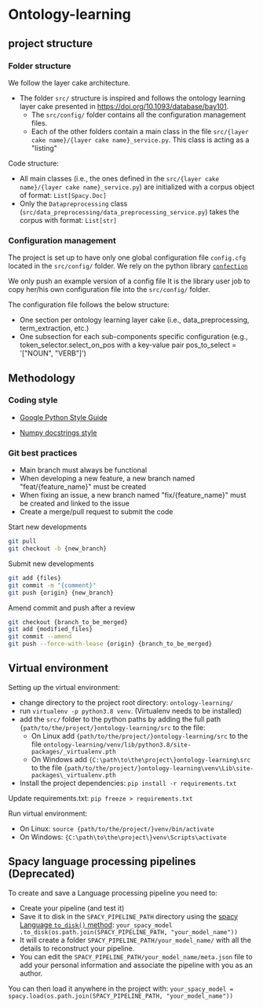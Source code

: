 # Ontology-learning

## project structure

### Folder structure

We follow the layer cake architecture.

- The folder `src/` structure is inspired and follows the ontology learning layer cake presented in <https://doi.org/10.1093/database/bay101>.
  - The `src/config/` folder contains all the configuration management files.
  - Each of the other folders contain a main class in the file `src/{layer cake name}/{layer cake name}_service.py`. This class is acting as a "listing"
  
Code structure:

- All main classes (i.e., the ones defined in the `src/{layer cake name}/{layer cake name}_service.py`) are initialized with a corpus object of format: `List[Spacy.Doc]`
- Only the `Datapreprocessing` class (`src/data_preprocessing/data_preprocessing_service.py`) takes the corpus with format: `List[str]`

### Configuration management

The project is set up to have only one global configuration file `config.cfg` located in the `src/config/` folder.
We rely on the python library [`confection`](https://github.com/explosion/confection)

We only push an example version of a config file
It is the library user job to copy her/his own configuration file into the `src/config/` folder.

The configuration file follows the below structure:

- One section per ontology learning layer cake (i.e., data_preprocessing, term_extraction, etc.)
- One subsection for each sub-components specific configuration (e.g., token_selector.select_on_pos with a key-value pair pos_to_select = '["NOUN", "VERB"]')

## Methodology

### Coding style

- [Google Python Style Guide](https://google.github.io/styleguide/pyguide.html)

- [Numpy docstrings style](https://www.sphinx-doc.org/en/master/usage/extensions/napoleon.html)

### Git best practices

- Main branch must always be functional
- When developing a new feature, a new branch named "feat/{feature_name}" must be created
- When fixing an issue, a new branch named "fix/{feature_name}" must be created and linked to the issue
- Create a merge/pull request to submit the code

Start new developments

```Bash
git pull 
git checkout -b {new_branch}
```

Submit new developments

```Bash
git add {files}
git commit -m "{comment}"
git push {origin} {new_branch}
```

Amend commit and push after a review

```Bash
git checkout {branch_to_be_merged}
git add {modified_files}
git commit --amend
git push --force-with-lease {origin} {branch_to_be_merged}
```

## Virtual environment

Setting up the virtual environment:

- change directory to the project root directory: `ontology-learning/`
- run `virtualenv -p python3.8 venv`. (Virtualenv needs to be installed)
- add the `src/` folder to the python paths by adding the full path `{path/to/the/project/}ontology-learning/src` to the file:
  - On Linux add `{path/to/the/project/}ontology-learning/src` to the file `ontology-learning/venv/lib/python3.8/site-packages/_virtualenv.pth`
  - On Windows add `{C:\path\to\the\project\}ontology-learning\src` to the file `{path/to/the/project/}ontology-learning\venv\Lib\site-packages\_virtualenv.pth`
- Install the project dependencies: `pip install -r requirements.txt`

Update requirements.txt: `pip freeze > requirements.txt`

Run virtual environment:

- On Linux: `source {path/to/the/project/}venv/bin/activate`
- On Windows: `{C:\path\to\the\project\}venv\Scripts\activate`

## Spacy language processing pipelines (Deprecated)

To create and save a Language processing pipeline you need to:

- Create your pipeline (and test it)
- Save it to disk in the `SPACY_PIPELINE_PATH` directory using the [spacy Language `to_disk()` method](https://spacy.io/api/language#to_disk): `your_spacy_model .to_disk(os.path.join(SPACY_PIPELINE_PATH, "your_model_name"))`
- It will create a folder `SPACY_PIPELINE_PATH/your_model_name/` with all the details to reconstruct your pipeline.
- You can edit the `SPACY_PIPELINE_PATH/your_model_name/meta.json` file to add your personal information and associate the pipeline with you as an author.

You can then load it anywhere in the project with: `your_spacy_model = spacy.load(os.path.join(SPACY_PIPELINE_PATH, "your_model_name"))`
